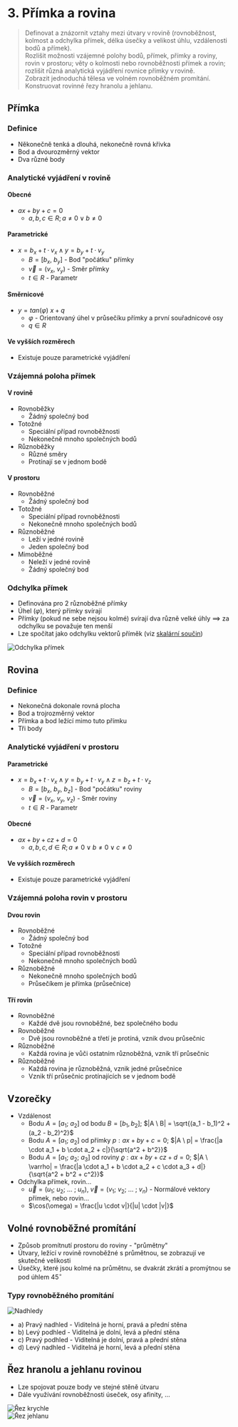# 3. Přímka a rovina

> Definovat a znázornit vztahy mezi útvary v rovině (rovnoběžnost, kolmost a odchylka přímek, délka úsečky a velikost úhlu, vzdálenosti bodů a přímek). \
> Rozlišit možnosti vzájemné polohy bodů, přímek, přímky a roviny, rovin v prostoru; věty o kolmosti nebo rovnoběžnosti přímek a rovin; rozlišit různá analytická vyjádření rovnice přímky v rovině. \
> Zobrazit jednoduchá tělesa ve volném rovnoběžném promítání. Konstruovat rovinné řezy hranolu a jehlanu.

## Přímka

### Definice

- Někonečně tenká a dlouhá, nekonečně rovná křivka
- Bod a dvourozměrný vektor
- Dva různé body

### Analytické vyjádření v rovině

#### Obecné

- $ax + by + c = 0$
  - $a, b, c \in R; a \ne 0 \lor b \ne 0$

#### Parametrické

- $x = b_x + t \cdot v_x \land y = b_y + t \cdot v_y$
  - $B = [b_x, \ b_y]$ - Bod "počátku" přímky
  - $\vec{v} = (v_x, \ v_y)$ - Směr přímky
  - $t \in R$ - Parametr

#### Směrnicové

- $y = tan(\varphi) \ x + q$
  - $\varphi$ - Orientovaný úhel v průsečíku přímky a první souřadnicové osy
  - $q \in R$

#### Ve vyšších rozměrech

- Existuje pouze parametrické vyjádření

### Vzájemná poloha přímek

#### V rovině

- Rovnoběžky
  - Žádný společný bod
- Totožné
  - Speciální případ rovnoběžnosti
  - Nekonečně mnoho společných bodů
- Různoběžky
  - Různé směry
  - Protínají se v jednom bodě

#### V prostoru

- Rovnoběžné
  - Žádný společný bod
- Totožné
  - Speciální případ rovnoběžnosti
  - Nekonečně mnoho společných bodů
- Různoběžné
  - Leží v jedné rovině
  - Jeden společný bod
- Mimoběžné
  - Neleží v jedné rovině
  - Žádný společný bod

### Odchylka přímek

- Definována pro 2 různoběžné přímky
- Úhel ($\varphi$), který přímky svírají
- Přímky (pokud ne sebe nejsou kolmé) svírají dva různě velké úhly $\implies$ za odchylku se považuje ten menší
- Lze spočítat jako odchylku vektorů příměk (viz [skalární součin](../13/_.md#skal%C3%A1rn%C3%ADm-sou%C4%8Dn))

![Odchylka přímek](./odchylka.png)

## Rovina

### Definice

- Nekonečná dokonale rovná plocha
- Bod a trojrozměrný vektor
- Přímka a bod ležící mimo tuto přímku
- Tři body

### Analytické vyjádření v prostoru

#### Parametrické

- $x = b_x + t \cdot v_x \land y = b_y + t \cdot v_y \land z = b_z + t \cdot v_z$
  - $B = [b_x, \ b_y, \ b_z]$ - Bod "počátku" roviny
  - $\vec{v} = (v_x, \ v_y, \ v_z)$ - Směr roviny
  - $t \in R$ - Parametr

#### Obecné

- $ax + by + cz + d = 0$
  - $a, b, c, d \in R; a \ne 0 \lor b \ne 0 \lor c \ne 0$

#### Ve vyšších rozměrech

- Existuje pouze parametrické vyjádření

### Vzájemná poloha rovin v prostoru

#### Dvou rovin

- Rovnoběžné
  - Žádný společný bod
- Totožné
  - Speciální případ rovnoběžnosti
  - Nekonečně mnoho společných bodů
- Různoběžné
  - Nekonečně mnoho společných bodů
  - Průsečíkem je přímka (průsečnice)

#### Tří rovin

- Rovnoběžné
  - Každé dvě jsou rovnoběžné, bez společného bodu
- Rovnoběžné
  - Dvě jsou rovnoběžné a třetí je protíná, vznik dvou průsečnic
- Různoběžné
  - Každá rovina je vůči ostatním různoběžná, vznik tří průsečnic
- Různoběžné
  - Každá rovina je různoběžná, vznik jedné průsečnice
  - Vznik tří průsečnic protínajících se v jednom bodě

## Vzorečky

- Vzdálenost
  - Bodu $A = [a_1; \ a_2]$ od bodu $B = [b_1, b_2]$; $|A \ B| = \sqrt{(a_1 - b_1)^2 + (a_2 - b_2)^2}$
  - Bodu $A = [a_1; \ a_2]$ od přímky $p: ax + by + c = 0$; $|A \ p| = \frac{|a \cdot a_1 + b \cdot a_2 + c|}{\sqrt{a^2 + b^2}}$
  - Bodu $A = [a_1; \ a_2; \ a_3]$ od roviny $\varrho: ax + by +cz + d = 0$; $|A \ \varrho| = \frac{|a \cdot a_1 + b \cdot a_2 + c \cdot a_3 + d|}{\sqrt{a^2 + b^2 + c^2}}$
- Odchylka přímek, rovin...
  - $\vec{u} = (u_1; \ u_2; \ ... \ ; \ u_n)$, $\vec{v} = (v_1; \ v_2; \ ... \ ; \ v_n)$ - Normálové vektory přímek, nebo rovin...
  - $\cos(\omega) = \frac{|u \cdot v|}{|u| \cdot |v|}$

## Volné rovnoběžné promítání

- Způsob promítnutí prostoru do roviny - "průmětny"
- Útvary, ležící v rovině rovnoběžné s průmětnou, se zobrazují ve skutečné velikosti
- Úsečky, které jsou kolmé na průmětnu, se dvakrát zkrátí a promýtnou se pod úhlem $45^\circ$

### Typy rovnoběžného promítání

![Nadhledy](./nadhledy.png)

- a) Pravý nadhled - Viditelná je horní, pravá a přední stěna
- b) Levý podhled - Viditelná je dolní, levá a přední stěna
- c) Pravý podhled - Viditelná je dolní, pravá a přední stěna
- d) Levý nadhled - Viditelná je horní, levá a přední stěna

## Řez hranolu a jehlanu rovinou

- Lze spojovat pouze body ve stejné stěně útvaru
- Dále využívání rovnoběžnosti úseček, osy afinity, ...

![Řez krychle](./rez_krychle.png) \
![Řez jehlanu](./rez_jehlanu.png)
